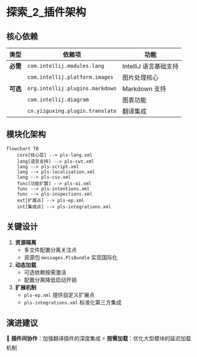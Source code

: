 # 探索_2_插件架构

## 核心依赖
| 类型 | 依赖项 | 功能 |
|------|--------|------|
| **必需** | `com.intellij.modules.lang` | IntelliJ 语言基础支持 |
|  | `com.intellij.platform.images` | 图片处理核心 |
| **可选** | `org.intellij.plugins.markdown` | Markdown 支持 |
|  | `com.intellij.diagram` | 图表功能 |
|  | `cn.yiiguxing.plugin.translate` | 翻译集成 |

## 模块化架构
```mermaid
flowchart TB
    core[核心层] --> pls-lang.xml
    lang[语言支持] --> pls-cwt.xml
    lang --> pls-script.xml
    lang --> pls-localisation.xml
    lang --> pls-csv.xml
    func[功能扩展] --> pls-ai.xml
    func --> pls-intentions.xml
    func --> pls-inspections.xml
    ext[扩展点] --> pls-ep.xml
    int[集成点] --> pls-integrations.xml
```

## 关键设计
1. **资源隔离**
   - 多文件配置分离关注点
   - 资源包 `messages.PlsBundle` 实现国际化
2. **动态加载**
   - 可选依赖按需激活
   - 配置分离降低启动开销
3. **扩展机制**
   - `pls-ep.xml` 提供自定义扩展点
   - `pls-integrations.xml` 标准化第三方集成

## 演进建议
🔌 **插件间协作**：加强翻译插件的深度集成
⚡ **按需加载**：优化大型模块的延迟加载机制
